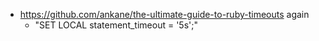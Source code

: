 - https://github.com/ankane/the-ultimate-guide-to-ruby-timeouts again
	- "SET LOCAL statement_timeout = '5s';"